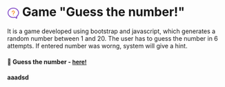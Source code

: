 # <span><img src="./pictures/help.png" alt=game style="height: 1em; vertical-align: middle;"></span> Game "Guess the number!"

It is a game developed using bootstrap and javascript, which generates a random number between 1 and 20. The user has to guess the number in 6 attempts. If entered number was worng, system will give a hint.

<h4>🔹 Guess the number - <a href="https://simonakom.github.io/guessing-number-game/index.html" style="font-size:small;">here!</a><h4>

aaadsd